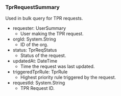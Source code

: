 ### TprRequestSummary
Used in bulk query for TPR requests.

- requester: UserSummary
  - User making the TPR request.
- orgId: System.String
  - ID of the org.
- status: TprReqStatus
  - Status of the request.
- updatedAt: DateTime
  - Time the request was last updated.
- triggeredTprRule: TprRule
  - Highest priority rule triggered by the request.
- requestId: System.String
  - TPR Request ID.
